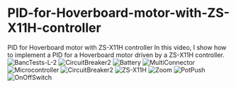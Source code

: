 # PID-for-Hoverboard-motor-with-ZS-X11H-controller
PID for Hoverboard motor with ZS-X11H controller
In this video, I show how to implement a PID for a Hoverboard motor driven by a ZS-X11H controller.
![BancTests-L-2](https://github.com/oracid/PID-for-Hoverboard-motor-with-ZS-X11H-controller/assets/31382964/9046e1f6-1d88-4253-a7c8-9d00167cbfef)
![CircuitBreaker2](https://github.com/oracid/PID-for-Hoverboard-motor-with-ZS-X11H-controller/assets/31382964/574ce172-b206-4b01-b1c0-40b5936bf36b)
![Battery](https://github.com/oracid/PID-for-Hoverboard-motor-with-ZS-X11H-controller/assets/31382964/9d9bdae3-2f71-43e5-b0c9-389608a6dc7b)
![MultiConnector](https://github.com/oracid/PID-for-Hoverboard-motor-with-ZS-X11H-controller/assets/31382964/e0a2a6ca-954f-44ba-b024-46aba4faeecf)
![Microcontroller](https://github.com/oracid/PID-for-Hoverboard-motor-with-ZS-X11H-controller/assets/31382964/2500bce7-f0f7-475b-9254-9131910dbbc1)
![CircuitBreaker2](https://github.com/oracid/PID-for-Hoverboard-motor-with-ZS-X11H-controller/assets/31382964/3799d78a-a232-4161-aff6-5b0ebb81951f)
![ZS-X11H](https://github.com/oracid/PID-for-Hoverboard-motor-with-ZS-X11H-controller/assets/31382964/06d46669-42ea-4a4a-906b-ddd56a0c21dc)
![Zoom](https://github.com/oracid/PID-for-Hoverboard-motor-with-ZS-X11H-controller/assets/31382964/8495182d-9d14-425d-bab1-2c7d6b506b7f)
![PotPush](https://github.com/oracid/PID-for-Hoverboard-motor-with-ZS-X11H-controller/assets/31382964/23c1fc33-3525-449e-b9ed-3c61904c1ec5)
![OnOffSwitch](https://github.com/oracid/PID-for-Hoverboard-motor-with-ZS-X11H-controller/assets/31382964/b31fdaeb-2a40-42ed-be27-e38b7cc9174a)
